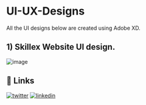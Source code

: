 # UI-UX-Designs
All the UI designs below are created using Adobe XD.

## 1) Skillex Website UI design.
![image](https://github.com/Pranav7651/UI-UX-Designs/assets/93943990/f29c7456-c9cf-4138-99a4-9b5381b0a180)

## 🔗 Links
[![twitter](https://img.shields.io/badge/twitter-1DA1F2?style=for-the-badge&logo=twitter&logoColor=white)](https://twitter.com/Pranav45266236)
[![linkedin](https://img.shields.io/badge/linkedin-0A66C2?style=for-the-badge&logo=linkedin&logoColor=white)](https://www.linkedin.com/in/pranav-0a7954226/)
